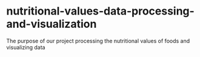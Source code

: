 # nutritional-values-data-processing-and-visualization
 The purpose of our project processing the nutritional values ​​of foods and visualizing data
